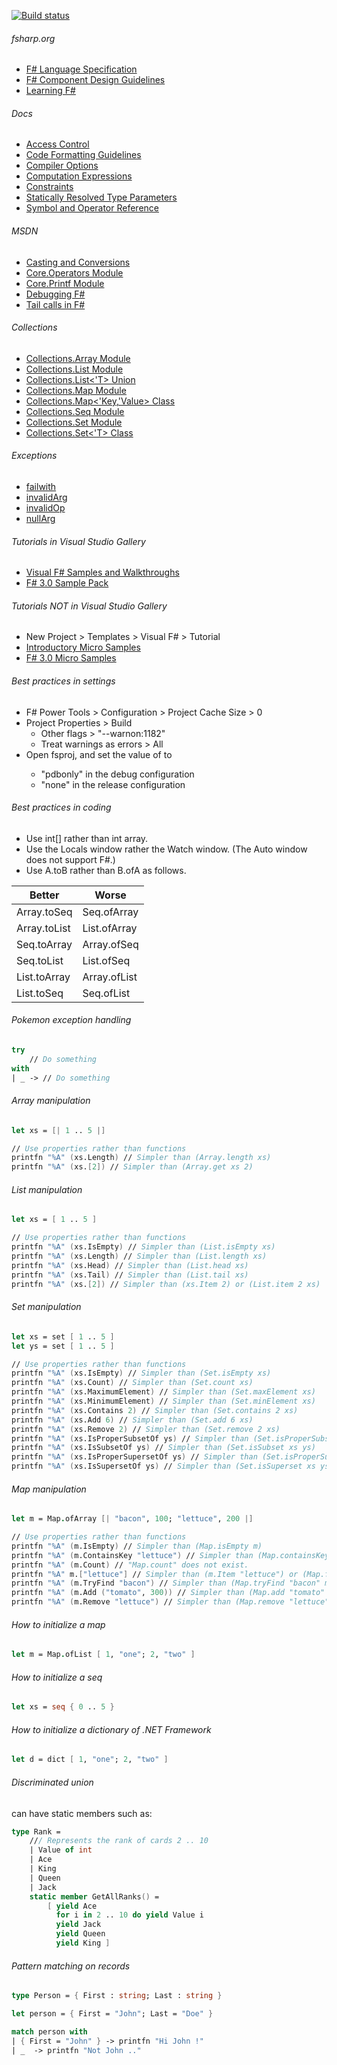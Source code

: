 [![Build status](https://ci.appveyor.com/api/projects/status/awbxjohei2cpxnsp?svg=true)](https://ci.appveyor.com/project/tatsuya/fsharp-cheat-sheet)

###### fsharp.org
- [F# Language Specification](http://fsharp.org/specs/language-spec)
- [F# Component Design Guidelines](http://fsharp.org/specs/component-design-guidelines)
- [Learning F#](http://fsharp.org/learn.html)

###### Docs
- [Access Control](https://docs.microsoft.com/en-us/dotnet/articles/fsharp/language-reference/access-control)
- [Code Formatting Guidelines](https://docs.microsoft.com/en-us/dotnet/articles/fsharp/language-reference/code-formatting-guidelines)
- [Compiler Options](https://docs.microsoft.com/en-us/dotnet/articles/fsharp/language-reference/compiler-options)
- [Computation Expressions](https://docs.microsoft.com/en-us/dotnet/articles/fsharp/language-reference/computation-expressions)
- [Constraints](https://docs.microsoft.com/en-us/dotnet/articles/fsharp/language-reference/generics/constraints)
- [Statically Resolved Type Parameters](https://docs.microsoft.com/en-us/dotnet/articles/fsharp/language-reference/generics/statically-resolved-type-parameters)
- [Symbol and Operator Reference](https://docs.microsoft.com/en-us/dotnet/articles/fsharp/language-reference/symbol-and-operator-reference/index)

###### MSDN
- [Casting and Conversions](https://msdn.microsoft.com/visualfsharpdocs/conceptual/casting-and-conversions-%5bfsharp%5d)
- [Core.Operators Module](https://msdn.microsoft.com/visualfsharpdocs/conceptual/core.operators-module-%5bfsharp%5d)
- [Core.Printf Module](https://msdn.microsoft.com/visualfsharpdocs/conceptual/core.printf-module-%5bfsharp%5d)
- [Debugging F#](https://msdn.microsoft.com/en-us/library/ee843932.aspx)
- [Tail calls in F#](https://blogs.msdn.microsoft.com/fsharpteam/2011/07/08/tail-calls-in-f/)

###### Collections
- [Collections.Array Module](https://msdn.microsoft.com/visualfsharpdocs/conceptual/collections.array-module-%5bfsharp%5d)
- [Collections.List Module](https://msdn.microsoft.com/en-us/visualfsharpdocs/conceptual/collections.list-module-%5bfsharp%5d)
- [Collections.List<'T> Union](https://msdn.microsoft.com/en-us/visualfsharpdocs/conceptual/collections.list%5b't%5d-union-%5bfsharp%5d)
- [Collections.Map Module](https://msdn.microsoft.com/visualfsharpdocs/conceptual/collections.map-module-%5bfsharp%5d)
- [Collections.Map<'Key,'Value> Class](https://msdn.microsoft.com/en-us/visualfsharpdocs/conceptual/collections.map%5b'key,'value%5d-class-%5bfsharp%5d)
- [Collections.Seq Module](https://msdn.microsoft.com/en-us/visualfsharpdocs/conceptual/collections.seq-module-%5bfsharp%5d)
- [Collections.Set Module](https://msdn.microsoft.com/en-us/visualfsharpdocs/conceptual/collections.set-module-%5bfsharp%5d)
- [Collections.Set<'T> Class](https://msdn.microsoft.com/en-us/visualfsharpdocs/conceptual/collections.set%5B't%5D-class-%5Bfsharp%5D)

###### Exceptions
- [failwith](https://docs.microsoft.com/en-us/dotnet/articles/fsharp/language-reference/exception-handling/the-failwith-function)
- [invalidArg](https://docs.microsoft.com/en-us/dotnet/articles/fsharp/language-reference/exception-handling/the-invalidArg-function)
- [invalidOp](https://msdn.microsoft.com/visualfsharpdocs/conceptual/operators.invalidop%5b%27t%5d-function-%5bfsharp%5d)
- [nullArg](https://msdn.microsoft.com/visualfsharpdocs/conceptual/operators.nullarg%5b%27t%5d-function-%5bfsharp%5d)

###### Tutorials in Visual Studio Gallery
- [Visual F# Samples and Walkthroughs](https://msdn.microsoft.com/en-us/visualfsharpdocs/conceptual/visual-fsharp-samples-and-walkthroughs)
- [F# 3.0 Sample Pack](https://code.msdn.microsoft.com/windowsdesktop/F-30-Sample-Pack-d06ea11f)

###### Tutorials NOT in Visual Studio Gallery
- New Project > Templates > Visual F# > Tutorial
- [Introductory Micro Samples](https://fsharp3sample.codeplex.com/wikipage?Title=MicroSamples)
- [F# 3.0 Micro Samples](https://fsharp3sample.codeplex.com/wikipage?Title=FSharp3Samples)

###### Best practices in settings
- F# Power Tools > Configuration > Project Cache Size > 0
- Project Properties > Build
  - Other flags > "--warnon:1182"
  - Treat warnings as errors > All
- Open fsproj, and set the value of <DebugType> to
  - "pdbonly" in the debug configuration
  - "none" in the release configuration

###### Best practices in coding
- Use int[] rather than int array.
- Use the Locals window rather the Watch window. (The Auto window does not support F#.)
- Use A.toB rather than B.ofA as follows.

|Better|Worse|
|---|---|
|Array.toSeq|Seq.ofArray|
|Array.toList|List.ofArray|
|Seq.toArray|Array.ofSeq|
|Seq.toList|List.ofSeq|
|List.toArray|Array.ofList|
|List.toSeq|Seq.ofList|

###### Pokemon exception handling
```fsharp
try
    // Do something
with
| _ -> // Do something
```

###### Array manipulation
```fsharp
let xs = [| 1 .. 5 |]

// Use properties rather than functions
printfn "%A" (xs.Length) // Simpler than (Array.length xs)
printfn "%A" (xs.[2]) // Simpler than (Array.get xs 2)
```

###### List manipulation
```fsharp
let xs = [ 1 .. 5 ]

// Use properties rather than functions
printfn "%A" (xs.IsEmpty) // Simpler than (List.isEmpty xs)
printfn "%A" (xs.Length) // Simpler than (List.length xs)
printfn "%A" (xs.Head) // Simpler than (List.head xs)
printfn "%A" (xs.Tail) // Simpler than (List.tail xs)
printfn "%A" (xs.[2]) // Simpler than (xs.Item 2) or (List.item 2 xs)
```

###### Set manipulation
```fsharp
let xs = set [ 1 .. 5 ]
let ys = set [ 1 .. 5 ]

// Use properties rather than functions
printfn "%A" (xs.IsEmpty) // Simpler than (Set.isEmpty xs)
printfn "%A" (xs.Count) // Simpler than (Set.count xs)
printfn "%A" (xs.MaximumElement) // Simpler than (Set.maxElement xs)
printfn "%A" (xs.MinimumElement) // Simpler than (Set.minElement xs)
printfn "%A" (xs.Contains 2) // Simpler than (Set.contains 2 xs)
printfn "%A" (xs.Add 6) // Simpler than (Set.add 6 xs)
printfn "%A" (xs.Remove 2) // Simpler than (Set.remove 2 xs)
printfn "%A" (xs.IsProperSubsetOf ys) // Simpler than (Set.isProperSubset xs ys)
printfn "%A" (xs.IsSubsetOf ys) // Simpler than (Set.isSubset xs ys)
printfn "%A" (xs.IsProperSupersetOf ys) // Simpler than (Set.isProperSuperset xs ys)
printfn "%A" (xs.IsSupersetOf ys) // Simpler than (Set.isSuperset xs ys)
```

###### Map manipulation
```fsharp
let m = Map.ofArray [| "bacon", 100; "lettuce", 200 |]

// Use properties rather than functions
printfn "%A" (m.IsEmpty) // Simpler than (Map.isEmpty m)
printfn "%A" (m.ContainsKey "lettuce") // Simpler than (Map.containsKey "lettuce" m)
printfn "%A" (m.Count) // "Map.count" does not exist.
printfn "%A" m.["lettuce"] // Simpler than (m.Item "lettuce") or (Map.find "lettuce" m)
printfn "%A" (m.TryFind "bacon") // Simpler than (Map.tryFind "bacon" m)
printfn "%A" (m.Add ("tomato", 300)) // Simpler than (Map.add "tomato" 300 m)
printfn "%A" (m.Remove "lettuce") // Simpler than (Map.remove "lettuce" m)
```

###### How to initialize a map
```fsharp
let m = Map.ofList [ 1, "one"; 2, "two" ]
```

###### How to initialize a seq
```fsharp
let xs = seq { 0 .. 5 }
```

###### How to initialize a dictionary of .NET Framework
```fsharp
let d = dict [ 1, "one"; 2, "two" ]
```

###### Discriminated union
can have static members such as:
```fsharp
type Rank = 
    /// Represents the rank of cards 2 .. 10
    | Value of int
    | Ace
    | King
    | Queen
    | Jack
    static member GetAllRanks() = 
        [ yield Ace
          for i in 2 .. 10 do yield Value i
          yield Jack
          yield Queen
          yield King ]
```

###### Pattern matching on records
```fsharp
type Person = { First : string; Last : string }

let person = { First = "John"; Last = "Doe" }

match person with 
| { First = "John" } -> printfn "Hi John !" 
| _  -> printfn "Not John .."
```
